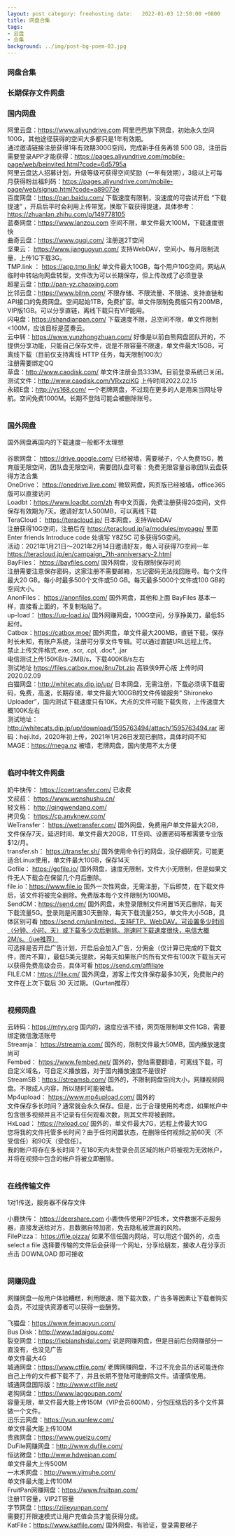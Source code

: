 ```yaml
---
layout: post category: freehosting date:   2022-01-03 12:50:00 +0800
title: 网盘合集
tags:
- 云盘
- 合集
background: ../img/post-bg-poem-03.jpg
---
```


### 网盘合集

### 长期保存文件网盘<br>

### 国内网盘<br>
阿里云盘：https://www.aliyundrive.com 阿里巴巴旗下网盘，初始永久空间100G，其他途径获得的空间大多都只是1年有效期。<br>
通过邀请链接注册获得1年有效期300G空间，完成新手任务再领 500 GB，注册后需要登录APP才能获得：https://pages.aliyundrive.com/mobile-page/web/beinvited.html?code=6d5795a<br>
阿里云盘达人招募计划，升级等级可获得空间奖励（一年有效期），3级以上可每月获得粉丝福利码：https://pages.aliyundrive.com/mobile-page/web/signup.html?code=a89073e<br>
百度网盘：https://pan.baidu.com/ 下载速度有限制，没速度的可尝试开启 “下载提速” ，开启后平时会利用上传带宽，换取下载获得提速，具体参考：https://zhuanlan.zhihu.com/p/149778105<br>
蓝奏网盘：https://www.lanzou.com 空间不限，单文件最大100M，下载速度很快<br>
曲奇云盘：https://www.quqi.com/ 注册送2T空间<br>
坚果云： https://www.jianguoyun.com/ 支持WebDAV，空间小，每月限制流量，上传1G下载3G。<br>
TMP.link ： https://app.tmp.link/ 单文件最大10GB，每个用户10G空间，网站从临时中转站向网盘转型，文件改为可以长期保存，但上传改成了必须登录<br>
超星云盘：http://pan-yz.chaoxing.com<br>
比邻云盘：https://www.bilnn.com/ 不限存储、不限流量、不限速、支持直链和API接口的免费网盘。空间起始1TB，免费扩容。单文件限制免费版只有200MB，VIP版1GB。可以分享直链，离线下载只有VIP能用。<br>
闪电盘：https://shandianpan.com/ 下载速度不限，总空间不限，单文件限制<100M，应该目标是蓝奏云。<br>
云中转：https://www.yunzhongzhuan.com/ 好像是以前白熊网盘团队开的，不提供分享功能，只能自己保存文件，说是不限容量不限速，单文件最大15GB，可离线下载（目前仅支持离线 HTTP 任务，每天限制100次）<br>
注册需要绑定QQ<br>
草盘：http://www.caodisk.com/ 单文件注册会员333M。目前登录系统已关闭。<br>
测试文件：http://www.caodisk.com/VRxzciKG 上传时间2022.02.15<br>
永硕E盘：http://ys168.com/ 一个老牌网盘，不过现在更多的人是用来当网址导航。空间免费1000M。长期不登陆可能会被删除账号。<br>
<br>
### 国外网盘<br>
国外网盘再国内的下载速度一般都不太理想<br>
<br>
谷歌网盘： https://drive.google.com/ 已经被墙，需要梯子，个人免费15G，教育版无限空间，团队盘无限空间，需要团队盘可看：免费无限容量谷歌团队云盘获得方法合集<br>
OneDrive： https://onedrive.live.com/ 微软网盘，网页版已经被墙，office365版可以直接访问<br>
Loadbt：https://www.loadbt.com/zh 有中文页面，免费注册获得2G空间，文件保存有效期为7天。邀请好友1人500MB，可以离线下载<br>
TeraCloud： https://teracloud.jp/ 日本网盘，支持WebDAV<br>
注册获得10G空间，注册后在 https://teracloud.jp/ja/modules/mypage/ 里面 Enter friends Introduce code 处填写 Y8Z5C 可多获得5G空间。<br>
活动：2021年1月21日～2021年2月14日邀请好友，每人可获得7G空间一年 https://teracloud.jp/en/campaign_7th-anniversary-2.html<br>
BayFiles： https://bayfiles.com/ 国外网盘，没有限制保存时间<br>
注册需要注意保存密码，这家注册不需要邮箱，忘记密码无法找回账号。每个文件最大20 GB。每小时最多500个文件或50 GB。每天最多5000个文件或100 GB的空间大小。<br>
AnonFiles： https://anonfiles.com/ 国外网盘，其他和上面 BayFiles 基本一样，直接看上面的，不复制粘贴了。<br>
up-load： https://up-load.io/ 国外网赚网盘，100G空间，分享挣美刀，最低$5起付。<br>
Catbox：https://catbox.moe/ 国外网盘，单文件最大200MB，直链下载，保存时长未知，有账户系统，注册可分享文件专辑。可以通过直链URL远程上传。<br>
禁止上传文件格式.exe, .scr, .cpl, .doc*, .jar<br>
电信测试上传150KB/s-2MB/s，下载400KB/s左右<br>
测试地址 https://files.catbox.moe/8nu7bt.zip 高铁侠9开心版 上传时间2020.02.09<br>
白猫网盘：http://whitecats.dip.jp/up/ 日本网盘，无需注册，下载必须填下载密码，免费，高速，长期存储，单文件最大100GB的文件传输服务“ Shironeko Uploader”，国内测试下载速度只有10K，大点的文件可能下载失败，上传速度大概100K左右<br>
测试地址：http://whitecats.dip.jp/up/download/1595763494/attach/1595763494.rar 密码：heji.ltd，2020年初上传，2021年1月26日发现已删除，具体时间不知<br>
MAGE：https://mega.nz 被墙，老牌网盘，国内使用不太方便<br>
<br>
### 临时中转文件网盘<br>
奶牛快传： https://cowtransfer.com/ 已收费<br>
文叔叔： https://www.wenshushu.cn/<br>
轻文档： http://qingwendang.com/<br>
拷贝兔： https://cp.anyknew.com/<br>
WeTransfer： https://wetransfer.com/ 国外网盘，免费用户单文件最大2GB，文件保存7天，延迟时间、单文件最大20GB，1T空间、设置密码等都需要专业版$12/月。<br>
transfer.sh： https://transfer.sh/ 国外使用命令行的网盘，没仔细研究，可能更适合Linux使用，单文件最大10GB，保存14天<br>
Gofile： https://gofile.io/ 国外网盘，速度无限制，文件大小无限制，但是如果文件无人下载会在保留几个月后删除。<br>
file.io：https://www.file.io 国外一次性网盘，无需注册，下后即焚，在下载文件后，该文件将被完全删除。免费版本每个文件限制为100MB。<br>
SendCM：https://send.cm/ 国外网盘，未登录限制文件闲置15天后删除，每天下载流量5G。登录则是闲置30天删除，每天下载流量25G，单文件大小5GB，具体区别可看 https://send.cm/unlimited，支持FTP、WebDAV。可设置多少时间（分钟、小时、天）或下载多少次后删除。测速时下载速度很快，电信大概2M/s。（jue推荐）<br>
可选择是否开启广告计划，开启后会加入广告，分佣金（仅计算已完成的下载文件，图片不算），最低5美元提款，另每天如果账户的所有文件有100次下载当天可以获得免费高级会员，具体可看 https://send.cm/affiliate<br>
FILE.CM：https://file.cm/ 国外网盘，游客上传文件保存最多30天，免费账户的文件在上次下载后 30 天过期。（Qurtan推荐）<br>
<br>
### 视频网盘<br>
云转码：https://mtyy.org 国内的，速度应该不错，网页版限制单文件1GB，需要绑定微信激活账号<br>
Streamja： https://streamja.com/ 国外的，限制文件最大50MB，国内播放速度尚可<br>
Fembed： https://www.fembed.net/ 国外的，登陆需要翻墙，可离线下载，可自定义域名，可自定义播放器，对于国内播放速度不是很好<br>
StreamSB：https://streamsb.com/ 国外的，不限制网盘空间大小，网赚视频网盘。不限成人内容，所以随时可能被墙。<br>
Mp4upload： https://www.mp4upload.com/ 国外的<br>
文件保存多长时间？通常就会永久保存。但是，出于合理使用的考虑，如果帐户中包含很多视频并且不记录有任何观看次数，则其文件将被删除。<br>
HxLoad： https://hxload.co/ 国外的，单文件最大7G，远程上传最大10G<br>
您将我的文件托管多长时间？由于任何闲置状态，在删除任何视频之前60天（不受信任）和90天（受信任）。<br>
我的帐户将存在多长时间？在180天内未登录会员区域的帐户将被视为无效帐户，并将在视频中包含的帐户将被立即删除。<br>
<br>
### 在线传输文件<br>
1对1传送，服务器不保存文件<br>
<br>
小鹿快传： https://deershare.com 小鹿快传使用P2P技术，文件数据不走服务器，直接发送给对方，且数据自带加密，免去隐私被泄漏的风险。<br>
FilePizza： https://file.pizza/ 如果不信任国内网站，可以用这个国外的，点击 select a file 选择要传输的文件后会获得一个网址，分享给朋友，接收人在分享页点击 DOWNLOAD 即可接收<br>
<br>
### 网赚网盘<br>
网赚网盘一般用户体验糟糕，利用限速、限下载次数，广告多等因素让下载者购买会员，不过提供资源者可以获得一些酬劳。<br>
<br>
飞猫盘：https://www.feimaoyun.com/<br>
Bus Disk：http://www.tadaigou.com/<br>
裂变网盘：https://liebianshidai.com/ 说是网赚网盘，但是目前后台网赚部分一直没有，也没见广告<br>
单文件最大4G<br>
城通网盘：https://www.ctfile.com/ 老牌网赚网盘，不过不充会员的话可能连你自己上传的文件都下载不了，并且长期不登陆可能删除文件。请谨慎使用。<br>
城通网盘国际版：http://www.ctfile.net/<br>
老狗网盘：https://www.laogoupan.com/<br>
容量无限，单文件最大能上传150M（VIP会员600M），分包压缩后的多个文件算做一个文件。<br>
迅乐云网盘：https://yun.xunlew.com/<br>
单文件最大能上传100M<br>
贵族网盘：https://www.gueizu.com/<br>
DuFile网赚网盘：http://www.dufile.com/<br>
恒达微盘：http://www.hdweipan.com/<br>
单文件最大上传500M<br>
一木禾网盘：http://www.yimuhe.com/<br>
单文件最大能上传100M<br>
FruitPan网赚网盘：https://www.fruitpan.com/<br>
注册1T容量，VIP2T容量<br>
字节网盘：https://zijieyunpan.com/<br>
需要打开限速模式让用户充值会员才能获得分成。<br>
KatFile：https://www.katfile.com/ 国外网盘，有验证，登录需要梯子<br>
<br>